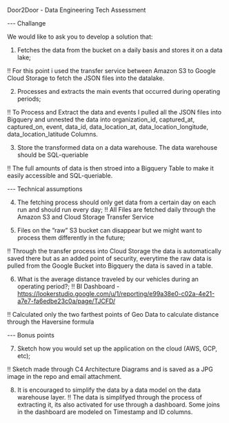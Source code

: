 Door2Door - Data Engineering Tech Assessment


--- Challange

We would like to ask you to develop a solution that:
1. Fetches the data from the bucket on a daily basis and stores it on a data lake;

!! For this point i used the transfer service between Amazon S3 to Google Cloud Storage to fetch the JSON files into the datalake. 

2. Processes and extracts the main events that occurred during operating periods;

!! To Process and Extract the data and events I pulled all the JSON files into Bigquery and unnested the data into 
organization_id, captured_at, captured_on, event, data_id, data_location_at, data_location_longitude, data_location_latitude Columns.


3. Store the transformed data on a data warehouse. The data warehouse should be SQL-queriable

!! The full amounts of data is then stroed into a Bigquery Table to make it easily accessible and SQL-queriable.

--- Technical assumptions

4. The fetching process should only get data from a certain day on each run and should run every day;
!! All Files are fetched daily through the Amazon S3 and Cloud Storage Transfer  Service

5. Files on the ”raw” S3 bucket can disappear but we might want to process them differently in the
future;

!! Through the transfer process into Cloud Storage the data is automatically saved there but as an added point of security, everytime the raw data is pulled from the Google Bucket into Bigquery the data is saved in a table. 

6. What is the average distance traveled by our vehicles during an operating period?;
!! BI Dashboard - https://lookerstudio.google.com/u/1/reporting/e99a38e0-c02a-4e21-a7e7-fa6edbe23c0a/page/TJCFD/ 

!! Calculated only the two farthest points of Geo Data to calculate distance through the Haversine formula

--- Bonus points

7. Sketch how you would set up the application on the cloud (AWS, GCP, etc);


!! Sketch made through C4 Architecture Diagrams and is saved as a JPG image in the repo and email attachment.

8. It is encouraged to simplify the data by a data model on the data warehouse layer.
!! The data is simplifyed through the process of extracting it, its also activated for use through a dashboard.
Some joins in the dashboard are modeled on Timestamp and ID columns.
